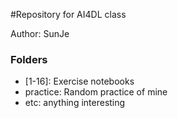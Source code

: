 #Repository for AI4DL class

Author: SunJe

### Folders
- [1-16]: Exercise notebooks
- practice: Random practice of mine
- etc: anything interesting

